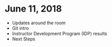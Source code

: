 # June 11, 2018

- Updates around the room
- Git intro
- Instructor Development Program (IDP) results
- Next Steps
